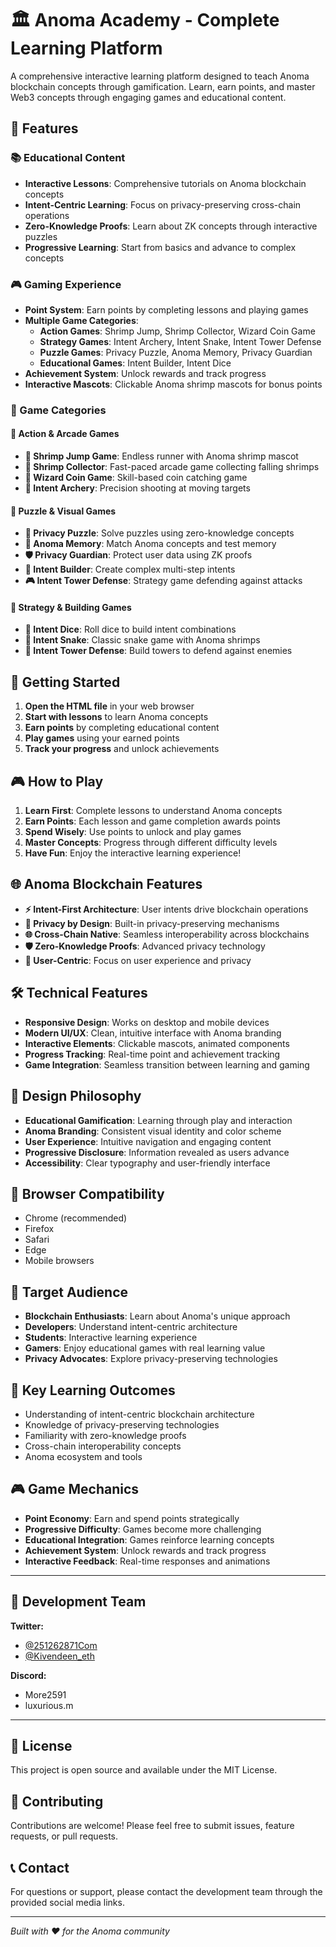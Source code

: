# 🏛️ Anoma Academy - Complete Learning Platform

A comprehensive interactive learning platform designed to teach Anoma blockchain concepts through gamification. Learn, earn points, and master Web3 concepts through engaging games and educational content.

## 🌟 Features

### 📚 Educational Content
- **Interactive Lessons**: Comprehensive tutorials on Anoma blockchain concepts
- **Intent-Centric Learning**: Focus on privacy-preserving cross-chain operations
- **Zero-Knowledge Proofs**: Learn about ZK concepts through interactive puzzles
- **Progressive Learning**: Start from basics and advance to complex concepts

### 🎮 Gaming Experience
- **Point System**: Earn points by completing lessons and playing games
- **Multiple Game Categories**:
  - **Action Games**: Shrimp Jump, Shrimp Collector, Wizard Coin Game
  - **Strategy Games**: Intent Archery, Intent Snake, Intent Tower Defense
  - **Puzzle Games**: Privacy Puzzle, Anoma Memory, Privacy Guardian
  - **Educational Games**: Intent Builder, Intent Dice
- **Achievement System**: Unlock rewards and track progress
- **Interactive Mascots**: Clickable Anoma shrimp mascots for bonus points

### 🎯 Game Categories

#### 🏃 Action & Arcade Games
- **🦐 Shrimp Jump Game**: Endless runner with Anoma shrimp mascot
- **🦐 Shrimp Collector**: Fast-paced arcade game collecting falling shrimps
- **🧙 Wizard Coin Game**: Skill-based coin catching game
- **🎯 Intent Archery**: Precision shooting at moving targets

#### 🧩 Puzzle & Visual Games
- **🔐 Privacy Puzzle**: Solve puzzles using zero-knowledge concepts
- **🧠 Anoma Memory**: Match Anoma concepts and test memory
- **🛡️ Privacy Guardian**: Protect user data using ZK proofs
- **🎯 Intent Builder**: Create complex multi-step intents
- **🎮 Intent Tower Defense**: Strategy game defending against attacks

#### 🎲 Strategy & Building Games
- **🎲 Intent Dice**: Roll dice to build intent combinations
- **🐍 Intent Snake**: Classic snake game with Anoma shrimps
- **🏰 Intent Tower Defense**: Build towers to defend against enemies

## 🚀 Getting Started

1. **Open the HTML file** in your web browser
2. **Start with lessons** to learn Anoma concepts
3. **Earn points** by completing educational content
4. **Play games** using your earned points
5. **Track your progress** and unlock achievements

## 🎮 How to Play

1. **Learn First**: Complete lessons to understand Anoma concepts
2. **Earn Points**: Each lesson and game completion awards points
3. **Spend Wisely**: Use points to unlock and play games
4. **Master Concepts**: Progress through different difficulty levels
5. **Have Fun**: Enjoy the interactive learning experience!

## 🌐 Anoma Blockchain Features

- **⚡ Intent-First Architecture**: User intents drive blockchain operations
- **🔐 Privacy by Design**: Built-in privacy-preserving mechanisms
- **🌐 Cross-Chain Native**: Seamless interoperability across blockchains
- **🛡️ Zero-Knowledge Proofs**: Advanced privacy technology
- **🎯 User-Centric**: Focus on user experience and privacy

## 🛠️ Technical Features

- **Responsive Design**: Works on desktop and mobile devices
- **Modern UI/UX**: Clean, intuitive interface with Anoma branding
- **Interactive Elements**: Clickable mascots, animated components
- **Progress Tracking**: Real-time point and achievement tracking
- **Game Integration**: Seamless transition between learning and gaming

## 🎨 Design Philosophy

- **Educational Gamification**: Learning through play and interaction
- **Anoma Branding**: Consistent visual identity and color scheme
- **User Experience**: Intuitive navigation and engaging content
- **Progressive Disclosure**: Information revealed as users advance
- **Accessibility**: Clear typography and user-friendly interface

## 📱 Browser Compatibility

- Chrome (recommended)
- Firefox
- Safari
- Edge
- Mobile browsers

## 🎯 Target Audience

- **Blockchain Enthusiasts**: Learn about Anoma's unique approach
- **Developers**: Understand intent-centric architecture
- **Students**: Interactive learning experience
- **Gamers**: Enjoy educational games with real learning value
- **Privacy Advocates**: Explore privacy-preserving technologies

## 🌟 Key Learning Outcomes

- Understanding of intent-centric blockchain architecture
- Knowledge of privacy-preserving technologies
- Familiarity with zero-knowledge proofs
- Cross-chain interoperability concepts
- Anoma ecosystem and tools

## 🎮 Game Mechanics

- **Point Economy**: Earn and spend points strategically
- **Progressive Difficulty**: Games become more challenging
- **Educational Integration**: Games reinforce learning concepts
- **Achievement System**: Unlock rewards and track progress
- **Interactive Feedback**: Real-time responses and animations

---

## 👥 Development Team

**Twitter:**
- [@251262871Com](https://twitter.com/251262871Com)
- [@Kivendeen_eth](https://twitter.com/Kivendeen_eth)

**Discord:**
- More2591
- luxurious.m

---

## 📄 License

This project is open source and available under the MIT License.

## 🤝 Contributing

Contributions are welcome! Please feel free to submit issues, feature requests, or pull requests.

## 📞 Contact

For questions or support, please contact the development team through the provided social media links.

---

*Built with ❤️ for the Anoma community*